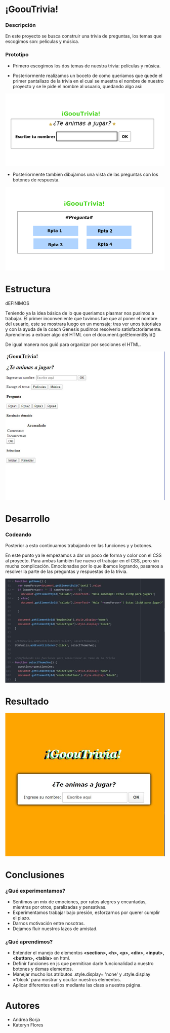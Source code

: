 # ¡GoouTrivia!


### Descripción

En este proyecto se busca construir una trivia de preguntas, los temas que escogimos son: peliculas y música.


### Prototipo

- Primero escogimos los dos temas de nuestra trivia: películas y música.

- Posteriormente realizamos un boceto de como queriamos que quede el primer pantallazo de la trivia en el cual se muestra el nombre de nuestro proyecto y se le pide el nombre al usuario, quedando algo asi:
<img src='Whiteboard[1]-01.png'>

- Posteriormente tambien dibujamos una vista de las preguntas con los botones de respuesta.
<img src='Whiteboard[2]-01.png'>



# Estructura

dEFINIMOS

Teniendo ya la idea básica de lo que queriamos plasmar nos pusimos a trabajar. El primer inconveniente que tuvimos fue que al poner el nombre del usuario, este se mostrara luego en un mensaje; tras ver unos tutoriales y con la ayuda de la coach Genesis pudimos resolverlo satisfactoriamente. Aprendimos a extraer algo del HTML con el document.getElementById()

De igual manera nos guió para organizar por secciones el HTML.

<img src='inicios-html.JPG'>


# Desarrollo

### Codeando

Posterior a esto continuamos trabajando en las funciones y y botones.

En este punto ya le empezamos a dar un poco de forma y color con el CSS al proyecto. Para ambas también fue nuevo el trabajar en el CSS, pero sin mucha complicación. Emocionadas por lo que ibamos logrando, pasamos a resolver la parte de las preguntas y respuestas de la trivia.

<img src='codeando.JPG'>

# Resultado

<img src='trivia-vista-final.JPG'>


# Conclusiones
### ¿Qué experimentamos?
- Sentimos un mix de emociones, por ratos alegres y encantadas, mientras por otros, paralizadas y pensativas.
- Experimentamos trabajar bajo presión, esforzarnos por querer cumplir el plazo.
- Darnos motivación entre nosotras.
- Dejamos fluir nuestros lazos de amistad.
 
### ¿Qué aprendimos?
- Entender el manejo de elementos **\<section\>, \<h\>, \<p\>, \<div>\, \<input\>, \<button\>, \<tabla\>** en html.
- Definir funciones en js que permitiran darle funcionalidad a nuestro botones y demas elementos.
- Manejar mucho los atributos .style.display= 'none' y .style.display ='block' para mostrar y ocultar nuestros elementos.
- Aplicar diferentes estilos mediante las class a nuestra página.


# Autores
- Andrea Borja
- Kateryn Flores
